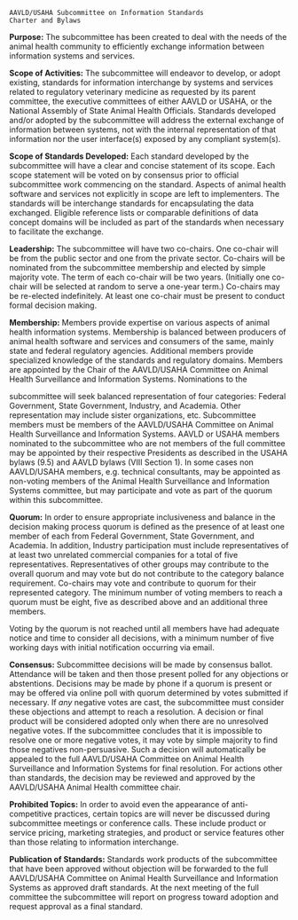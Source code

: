 ```
AAVLD/USAHA Subcommittee on Information Standards
Charter and Bylaws
```
**Purpose:**
The subcommittee has been created to deal with the needs of the animal health community to
efficiently exchange information between information systems and services.

**Scope of Activities:**
The subcommittee will endeavor to develop, or adopt existing, standards for information
interchange by systems and services related to regulatory veterinary medicine as requested by its
parent committee, the executive committees of either AAVLD or USAHA, or the National Assembly of
State Animal Health Officials. Standards developed and/or adopted by the subcommittee will
address the external exchange of information between systems, not with the internal representation
of that information nor the user interface(s) exposed by any compliant system(s).

**Scope of Standards Developed:**
Each standard developed by the subcommittee will have a clear and concise statement of its scope.
Each scope statement will be voted on by consensus prior to official subcommittee work commencing
on the standard. Aspects of animal health software and services not explicitly in scope are left to
implementers. The standards will be interchange standards for encapsulating the data exchanged.
Eligible reference lists or comparable definitions of data concept domains will be included as part of
the standards when necessary to facilitate the exchange.

**Leadership:**
The subcommittee will have two co-chairs. One co-chair will be from the public sector and one from
the private sector. Co-chairs will be nominated from the subcommittee membership and elected by
simple majority vote. The term of each co-chair will be two years. (Initially one co-chair will be
selected at random to serve a one-year term.) Co-chairs may be re-elected indefinitely. At least one
co-chair must be present to conduct formal decision making.

**Membership:**
Members provide expertise on various aspects of animal health information systems. Membership is
balanced between producers of animal health software and services and consumers of the same,
mainly state and federal regulatory agencies. Additional members provide specialized knowledge of
the standards and regulatory domains. Members are appointed by the Chair of the AAVLD/USAHA
Committee on Animal Health Surveillance and Information Systems. Nominations to the


subcommittee will seek balanced representation of four categories: Federal Government, State
Government, Industry, and Academia. Other representation may include sister organizations, etc.
Subcommittee members must be members of the AAVLD/USAHA Committee on Animal Health
Surveillance and Information Systems. AAVLD or USAHA members nominated to the subcommittee
who are not members of the full committee may be appointed by their respective Presidents as
described in the USAHA bylaws (9.5) and AAVLD bylaws (VIII Section 1). In some cases non
AAVLD/USAHA members, e.g. technical consultants, may be appointed as non-voting members of the
Animal Health Surveillance and Information Systems committee, but may participate and vote as
part of the quorum within this subcommittee.

**Quorum:**
In order to ensure appropriate inclusiveness and balance in the decision making process quorum is
defined as the presence of at least one member of each from Federal Government, State
Government, and Academia. In addition, Industry participation must include representatives of at
least two unrelated commercial companies for a total of five representatives. Representatives of
other groups may contribute to the overall quorum and may vote but do not contribute to the
category balance requirement. Co-chairs may vote and contribute to quorum for their represented
category. The minimum number of voting members to reach a quorum must be eight, five as
described above and an additional three members.

Voting by the quorum is not reached until all members have had adequate notice and time to
consider all decisions, with a minimum number of five working days with initial notification occurring
via email.

**Consensus:**
Subcommittee decisions will be made by consensus ballot. Attendance will be taken and then those
present polled for any objections or abstentions. Decisions may be made by phone if a quorum is
present or may be offered via online poll with quorum determined by votes submitted if necessary.
If _any_ negative votes are cast, the subcommittee must consider these objections and attempt to
reach a resolution. A decision or final product will be considered adopted only when there are no
unresolved negative votes. If the subcommittee concludes that it is impossible to resolve one or
more negative votes, it may vote by simple majority to find those negatives non-persuasive. Such a
decision will automatically be appealed to the full AAVLD/USAHA Committee on Animal Health
Surveillance and Information Systems for final resolution. For actions other than standards, the
decision may be reviewed and approved by the AAVLD/USAHA Animal Health committee chair.


**Prohibited Topics:**
In order to avoid even the appearance of anti-competitive practices, certain topics are will never be
discussed during subcommittee meetings or conference calls. These include product or service
pricing, marketing strategies, and product or service features other than those relating to
information interchange.

**Publication of Standards:**
Standards work products of the subcommittee that have been approved without objection will be
forwarded to the full AAVLD/USAHA Committee on Animal Health Surveillance and Information
Systems as approved draft standards. At the next meeting of the full committee the subcommittee
will report on progress toward adoption and request approval as a final standard.
